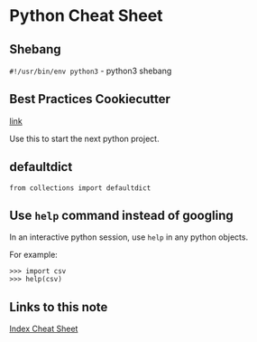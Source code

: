 # Python Cheat Sheet

## Shebang

`#!/usr/bin/env python3` - python3 shebang

## Best Practices Cookiecutter

[link](https://github.com/sourcery-ai/python-best-practices-cookiecutter)

Use this to start the next python project.

## defaultdict

`from collections import defaultdict`

## Use `help` command instead of googling

In an interactive python session, use `help` in any python objects.

For example:

```
>>> import csv
>>> help(csv)
```

## Links to this note

[Index Cheat Sheet](index-cheat-sheet.md)

